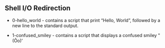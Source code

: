 ## Shell I/O Redirection

- 0-hello_world - contains a script that print “Hello, World”, followed by a new line to the standard output.

- 1-confused_smiley - contains a script that displays a confused smiley "(Ôo)'
